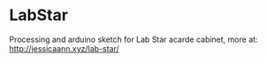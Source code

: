 # LabStar
Processing and arduino sketch for Lab Star acarde cabinet, more at: http://jessicaann.xyz/lab-star/
